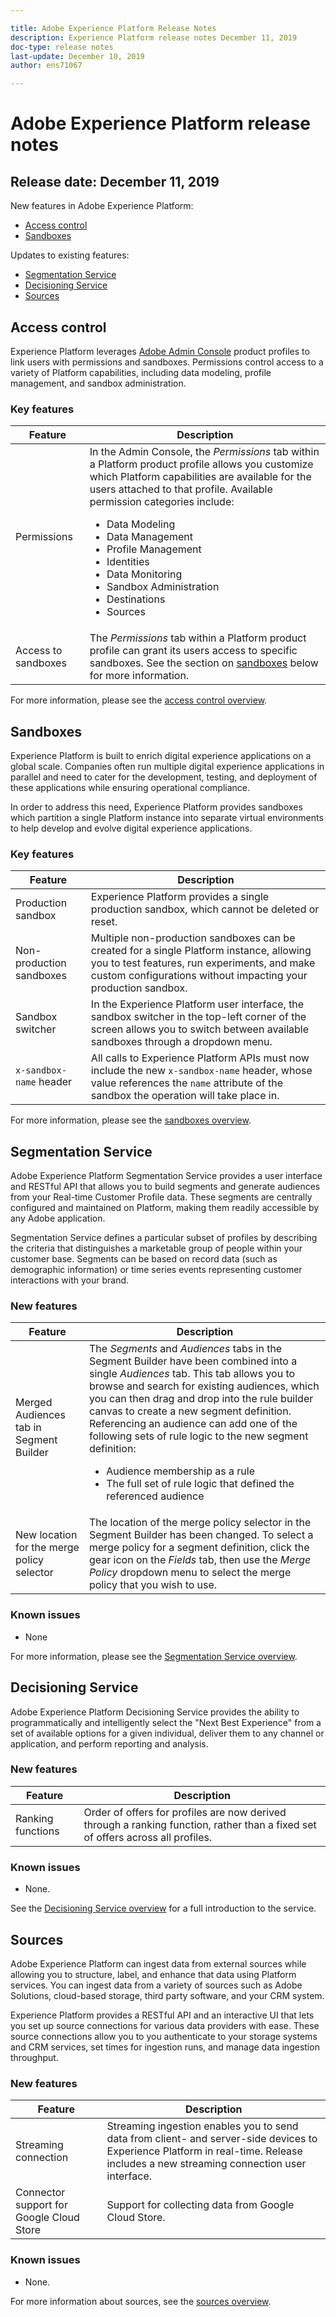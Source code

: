 ```yaml
---

title: Adobe Experience Platform Release Notes
description: Experience Platform release notes December 11, 2019
doc-type: release notes
last-update: December 10, 2019
author: ens71067

---
```


# Adobe Experience Platform release notes 
## Release date: December 11, 2019

New features in Adobe Experience Platform:
* [Access control](#access-control)
* [Sandboxes](#sandboxes)

Updates to existing features:
* [Segmentation Service](#segmentation-service)
* [Decisioning Service](#decisioning-service)
* [Sources](#sources)

## Access control

Experience Platform leverages [Adobe Admin Console](https://adminconsole.adobe.com) product profiles to link users with permissions and sandboxes. Permissions control access to a variety of Platform capabilities, including data modeling, profile management, and sandbox administration.

### Key features

Feature | Description
--- | ---
Permissions | In the Admin Console, the _Permissions_ tab within a Platform product profile allows you customize which Platform capabilities are available for the users attached to that profile. Available permission categories include: <br><ul><li>Data Modeling</li><li>Data Management</li><li>Profile Management</li><li>Identities</li><li>Data Monitoring</li><li>Sandbox Administration</li><li>Destinations</li><li>Sources</li></ul>
Access to sandboxes | The _Permissions_ tab within a Platform product profile can grant its users access to specific sandboxes. See the section on [sandboxes](#sandboxes) below for more information.

For more information, please see the [access control overview](../../../api-specification/markdown/narrative/technical_overview/access-control/access-control-overview.md).

## Sandboxes

Experience Platform is built to enrich digital experience applications on a global scale. Companies often run multiple digital experience applications in parallel and need to cater for the development, testing, and deployment of these applications while ensuring operational compliance.

In order to address this need, Experience Platform provides sandboxes which partition a single Platform instance into separate virtual environments to help develop and evolve digital experience applications.

### Key features

Feature | Description
--- | ---
Production sandbox | Experience Platform provides a single production sandbox, which cannot be deleted or reset.
Non-production sandboxes | Multiple non-production sandboxes can be created for a single Platform instance, allowing you to test features, run experiments, and make custom configurations without impacting your production sandbox.
Sandbox switcher | In the Experience Platform user interface, the sandbox switcher in the top-left corner of the screen allows you to switch between available sandboxes through a dropdown menu.
`x-sandbox-name` header | All calls to Experience Platform APIs must now include the new `x-sandbox-name` header, whose value references the `name` attribute of the sandbox the operation will take place in.

For more information, please see the [sandboxes overview](../../../api-specification/markdown/narrative/technical_overview/sandboxes/sandboxes-overview.md).

## Segmentation Service

Adobe Experience Platform Segmentation Service provides a user interface and RESTful API that allows you to build segments and generate audiences from your Real-time Customer Profile data. These segments are centrally configured and maintained on Platform, making them readily accessible by any Adobe application.

Segmentation Service defines a particular subset of profiles by describing the criteria that distinguishes a marketable group of people within your customer base. Segments can be based on record data (such as demographic information) or time series events representing customer interactions with your brand.

### New features

Feature | Description
--- | ---
Merged Audiences tab in Segment Builder | The _Segments_ and _Audiences_ tabs in the Segment Builder have been combined into a single _Audiences_ tab. This tab allows you to browse and search for existing audiences, which you can then drag and drop into the rule builder canvas to create a new segment definition. Referencing an audience can add one of the following sets of rule logic to the new segment definition:<br><ul><li>Audience membership as a rule</li><li>The full set of rule logic that defined the referenced audience</li></ul>
New location for the merge policy selector | The location of the merge policy selector in the Segment Builder has been changed. To select a merge policy for a segment definition, click the gear icon on the _Fields_ tab, then use the _Merge Policy_ dropdown menu to select the merge policy that you wish to use.

### Known issues

* None

For more information, please see the [Segmentation Service overview](../segmentation_overview/segmentation.md).

## Decisioning Service

Adobe Experience Platform Decisioning Service provides the ability to programmatically and intelligently select the "Next Best Experience" from a set of available options for a given individual, deliver them to any channel or application, and perform reporting and analysis.

### New features

| Feature    | Description  |
| -----------| ---------- |
| Ranking functions | Order of offers for profiles are now derived through a ranking function, rather than a fixed set of offers across all profiles. |

### Known issues

* None.

See the [Decisioning Service overview](../../../api-specification/markdown/narrative/technical_overview/decisioning-overview/decisioning-service-overview.md) for a full introduction to the service.

## Sources

Adobe Experience Platform can ingest data from external sources while allowing you to structure, label, and enhance that data using Platform services. You can ingest data from a variety of sources such as Adobe Solutions, cloud-based storage, third party software, and your CRM system.

Experience Platform provides a RESTful API and an interactive UI that lets you set up source connections for various data providers with ease. These source connections allow you to you authenticate to your storage systems and CRM services, set times for ingestion runs, and manage data ingestion throughput.

### New features

| Feature    | Description  |
| ---------- | ------------ |
| Streaming connection | Streaming ingestion enables you to send data from client- and server-side devices to Experience Platform in real-time. Release includes a new streaming connection user interface. |
| Connector support for Google Cloud Store | Support for collecting data from Google Cloud Store. |

### Known issues

* None.

For more information about sources, see the [sources overview](../../../api-specification/markdown/narrative/technical_overview/acp_connectors_overview/acp-connectors-overview.md).
